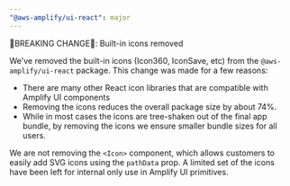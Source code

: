 ```yaml
---
"@aws-amplify/ui-react": major
---
```


🚨BREAKING CHANGE🚨: Built-in icons removed

We've removed the built-in icons (Icon360, IconSave, etc) from the `@aws-amplify/ui-react` package. This change was made for a few reasons:
* There are many other React icon libraries that are compatible with Amplify UI components
* Removing the icons reduces the overall package size by about 74%.
* While in most cases the icons are tree-shaken out of the final app bundle, by removing the icons we ensure smaller bundle sizes for all users.

We are not removing the `<Icon>` component, which allows customers to easily add SVG icons using the `pathData` prop. A limited set of the icons have been left for internal only use in Amplify UI primitives.
